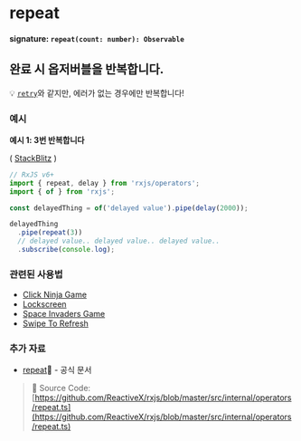 # repeat

#### signature: `repeat(count: number): Observable`

## 완료 시 옵저버블을 반복합니다.

💡 [`retry`](../error_handling/retry.md)와 같지만, 에러가 없는 경우에만 반복합니다!

### 예시

**예시 1: 3번 반복합니다**

\( [StackBlitz](https://stackblitz.com/edit/rxjs-repeat-learnrxjs?file=index.ts&devtoolsheight=100) \)

```javascript
// RxJS v6+
import { repeat, delay } from 'rxjs/operators';
import { of } from 'rxjs';

const delayedThing = of('delayed value').pipe(delay(2000));

delayedThing
  .pipe(repeat(3))
  // delayed value.. delayed value.. delayed value..
  .subscribe(console.log);
```

### 관련된 사용법

* [Click Ninja Game](../../recipes/click-ninja-game.md)
* [Lockscreen](../../recipes/lockscreen.md)
* [Space Invaders Game](../../recipes/space-invaders-game.md)
* [Swipe To Refresh](../../recipes/swipe-to-refresh.md)

### 추가 자료

* [repeat](https://rxjs.dev/api/operators/repeat)📰 - 공식 문서

> 📂 Source Code: [https://github.com/ReactiveX/rxjs/blob/master/src/internal/operators/repeat.ts](https://github.com/ReactiveX/rxjs/blob/master/src/internal/operators/repeat.ts)

